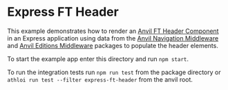 # Express FT Header

This example demonstrates how to render an [Anvil FT Header Component] in an Express application using data from the [Anvil Navigation Middleware] and [Anvil Editions Middleware] packages to populate the header elements.

To start the example app enter this directory and run `npm start`.

To run the integration tests run `npm run test` from the package directory or `athloi run test --filter express-ft-header` from the anvil root.

[Anvil FT Header Component]: https://github.com/Financial-Times/anvil/tree/master/packages/anvil-ui-ft-header
[Anvil Navigation Middleware]: https://github.com/Financial-Times/anvil/tree/master/packages/anvil-middleware-ft-navigation
[Anvil Editions Middleware]: https://github.com/Financial-Times/anvil/tree/master/packages/anvil-middleware-ft-edition
